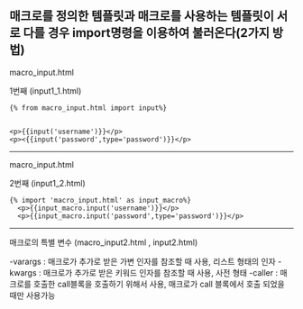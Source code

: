  매크로를 정의한 템플릿과 매크로를 사용하는 템플릿이 서로 다를 경우
    import명령을 이용하여 불러온다(2가지 방법)
---------------------------------------------------------------------------------------
macro_input.html

1번째 (input1_1.html)
    
    {% from macro_input.html import input%}
    
    
    <p>{{input('username')}}</p>
    <p><{{input('password',type='password')}}</p>

---------------------------------------------------------------------------------------
macro_input.html

2번째 (input1_2.html)
    
    {% import 'macro_input.html' as input_macro%}
      <p>{{input_macro.input('username')}}</p>
      <p>{{input_macro.input('password',type='password')}}</p>
---------------------------------------------------------------------------------------

  매크로의 특별 변수 (macro_input2.html , input2.html)

  -varargs : 매크로가 추가로 받은 가변 인자를 참조할 때 사용, 리스트 형태의 인자
  -kwargs : 매크로가 추가로 받은 키워드 인자를 참조할 때 사용, 사전 형태
  -caller : 매크로를 호출한 call블록을 호출하기 위해서 사용,
            매크로가 call 블록에서 호출 되었을 때만 사용가능  
